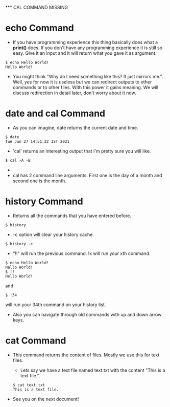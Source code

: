 *** CAL COMMAND MISSING

# echo Command
* If you have programming experience this thing basically does what a **print()** does. If you don't have any programming experience it is still so easy. Give it an input and it will return what you gave it as argument.

```
$ echo Hello World!
Hello World!
```

* You might think "Why do I need something like this? It just mirrors me.". Well, yes for now it is useless but we can redirect outputs to other commands or to other files. With this power it gains meaning. We will discuss redirection in detail later, don't worry about it now.

# date and cal Command
  * As you can imagine, date returns the current date and time. 
  ```
  $ date
  Tue Jun 27 14:51:22 IST 2021
  ```

  * 'cal' returns an interesting output that I'm pretty sure you will like.
  ```
  $ cal -A -B

  ```
  * 
  * cal has 2 command line arguments. First one is the day of a month and second one is the month.

# history Command
* Returns all the commands that you have entered before.
```
$ history
```
  * -c option will clear your history cache.
  ```
  $ history -c
  ```
  * "!!" will run the previous command. !x will run your xth command.
  ```
  $ echo Hello World!
  Hello World!
  $ !!
  Hello World!
  ```
  and
  ```
  $ !34
  ```
  will run your 34th command on your history list.

  * Also you can navigate through old commands with up and down arrow keys.

# cat Command
* This command returns the content of files. Mostly we use this for text files.
  * Lets say we have a text file named text.txt with the content "This is a text file.".
  ```
  $ cat text.txt
  This is a text file.
  ```

* See you on the next document!